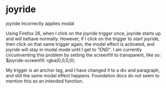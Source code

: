 joyride
=======

joyride incorrectly applies modal



Using Firefox 26, when I click on the joyride trigger once, joyride starts up and will behave normally. However, if I click on the trigger to start joyride, then click on that same trigger again, the modal effect is activated, and joyride will stay in modal mode until I get to "END". I am currently circumventing this problem by setting the screenfill to transparent, like so: $joyride-screenfill: rgba(0,0,0,0);

My trigger is an anchor tag, and I have changed it to a div and paragraph, and still the same modal effect happens. Foundation docs do not seem to mention this as an intended function.
